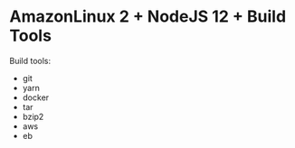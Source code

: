 # AmazonLinux 2 + NodeJS 12 + Build Tools

Build tools:

- git
- yarn
- docker
- tar
- bzip2
- aws
- eb
